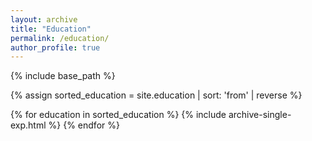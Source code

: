 ```yaml
---
layout: archive
title: "Education"
permalink: /education/
author_profile: true
---
```


{% include base_path %}

{% assign sorted_education = site.education | sort: 'from' | reverse %}

{% for education in sorted_education %}
  {% include archive-single-exp.html %}
{% endfor %}
